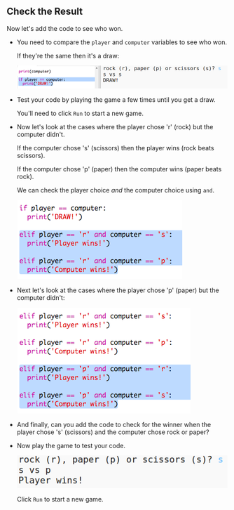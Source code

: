 ## Check the Result

Now let's add the code to see who won. 



+ You need to compare the `player` and `computer` variables to see who won. 

  If they're the same then it's a draw:
  
  ![screenshot](images/rps-draw.png)
  
+ Test your code by playing the game a few times until you get a draw. 

  You'll need to click `Run` to start a new game. 

+ Now let's look at the cases where the player chose 'r' (rock) but the computer didn't. 

  If the computer chose 's' (scissors) then the player wins (rock beats scissors). 
  
  If the computer chose 'p' (paper) then the computer wins (paper beats rock).
  
  We can check the player choice *and* the computer choice using `and`.
  
  ![screenshot](images/rps-player-rock.png)
  
+ Next let's look at the cases where the player chose 'p' (paper) but the computer didn't:

  ![screenshot](images/rps-player-paper.png)
  
+ And finally, can you add the code to check for the winner when the player chose 's' (scissors) and the computer chose rock or paper?

+ Now play the game to test your code. 

  ![screenshot](images/rps-play.png)

  Click `Run` to start a new game. 
  


